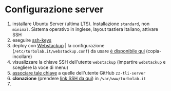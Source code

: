 # Configurazione server

1. installare Ubuntu Server (ultima LTS). Installazione `standard`, non `minimal`. Sistema operativo in inglese, layout tastiera Italiano, attivare SSH
2. eseguire [ssh-keys](https://github.com/ZaneCEO/ssh-keys)
3. deploy con [Webstackup](https://github.com/TurboLabIt/webstackup) | la configurazione (`/etc/turbolab.it/webstackup.conf`) da usare [è disponibile qui](https://github.com/TurboLabIt/TurboLab.it/blob/main/config/custom/webstackup.conf) (copia-incollare)
4. visualizzare la chiave SSH dell'utente `webstackup` (impartire `webstackup` e scegliere la voce di menu)
5. [associare tale chiave](https://github.com/settings/keys) a quelle dell'utente GitHub `zz-tli-server`
6. **clonazione** (prendere [link SSH da qui](https://github.com/TurboLabIt/TurboLab.it)) in `/var/www/turbolab.it`
7.
